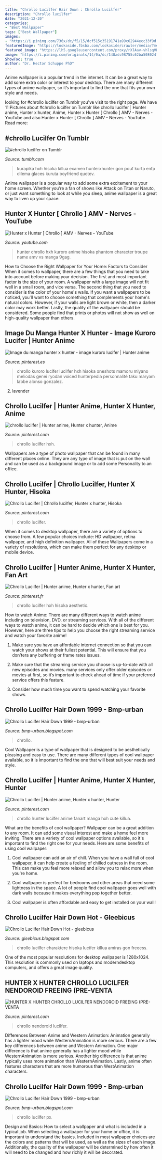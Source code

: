 ```yaml
---
title: "Chrollo Lucilfer Hair Down : Chrollo Lucilfer"
description: "Chrollo lucilfer"
date: "2021-12-20"
categories:
- "Best Wallpaper"
tags: ["Best Wallpaper"]
images:
- "https://i.pinimg.com/736x/dc/f5/15/dcf515c35191741a99c62944ecc33f9d.jpg"
featuredImage: "https://lookaside.fbsbx.com/lookaside/crawler/media/?media_id=1593146997522826"
featured_image: "https://lh5.googleusercontent.com/proxy/rXlAav-vhlsqVP-40-mhiEUU-toKrpWdfcSM28oAsDmCE4zjGxUGssHy3OvQ01R8Pt1k9VMRw1ar1Vwi52xCqU2TRhO9DZtxX9pYV2YjSWyE-uWrnP-i8vaVuWUqctuSYVF7K_ZSzFyfw-aTo6fRSGhtkg=w1200-h630-p-k-no-nu"
image: "https://i.pinimg.com/originals/14/0a/dc/140adc98755c62ba508024fa03371617.jpg"
ShowToc: true
author: "Dr. Hector Schuppe PhD"
---
```



Anime wallpaper is a popular trend in the internet. It can be a great way to add some extra color or interest to your desktop. There are many different types of anime wallpaper, so it’s important to find the one that fits your own style and needs.

	

		
looking for #chrollo lucilfer on Tumblr you've visit to the right page. We have 11 Pictures about #chrollo lucilfer on Tumblr like chrollo lucilfer | Hunter anime, Hunter x hunter, Anime, Hunter x Hunter [ Chrollo ] AMV - Nerves - YouTube and also Hunter x Hunter [ Chrollo ] AMV - Nerves - YouTube. Read more:
		
    
## #chrollo Lucilfer On Tumblr

<img loading=lazy src="https://64.media.tumblr.com/021cd1b3b93aaa163927162a0e3f544d/56893aaab9ca8d5e-43/s500x750/ca48794369cb8b1e840938fb2423bd889d5c01bc.jpg" onerror="this.onerror=null;this.src='https://tse2.mm.bing.net/th?id=OIP.6_NP4Zp14i4jLgPeYvMYVAHaGQ&amp;pid=15.1';" alt="#chrollo lucilfer on Tumblr">

_Source: tumblr.com_

>kurapika hxh hisoka killua examen hunterxhunter gon pouf kurta enfp dilema glaces kuruta boyfriend quotev. 

	

Anime wallpaper is a popular way to add some extra excitement to your home screen. Whether you’re a fan of shows like Attack on Titan or Naruto, or just want something to look at while you sleep, anime wallpaper is a great way to liven up your space.

    
## Hunter X Hunter [ Chrollo ] AMV - Nerves - YouTube

<img loading=lazy src="https://i.ytimg.com/vi/EbvrHVf23vo/maxresdefault.jpg" onerror="this.onerror=null;this.src='https://tse3.mm.bing.net/th?id=OIP.xTC83fRrT5Z0vYVQyoOruwHaEK&amp;pid=15.1';" alt="Hunter x Hunter [ Chrollo ] AMV - Nerves - YouTube">

_Source: youtube.com_

>hunter chrollo hxh kuroro anime hisoka phantom character troupe name amv vs manga 9gag. 

	

How to Choose the Right Wallpaper for Your Home: Factors to Consider
When it comes to wallpaper, there are a few things that you need to take into account before making your decision. The first and most important factor is the size of your room. A wallpaper with a large image will not fit well in a small room, and vice versa. 
The second thing that you need to consider is the color of your home's walls. If you want a wallpapers to be noticed, you'll want to choose something that complements your home's natural colors. However, if your walls are light brown or white, then a darker color may work better. 
Lastly, the quality of the wallpaper should be considered. Some people find that prints or photos will not show as well on high-quality wallpaper than others.

    
## Image Du Manga Hunter X Hunter - Image Kuroro Lucifer | Hunter Anime

<img loading=lazy src="https://i.pinimg.com/736x/85/02/bd/8502bdbf5505fdb231c0a48d71ac0864.jpg" onerror="this.onerror=null;this.src='https://tse4.mm.bing.net/th?id=OIP.Mp_MKEdokv7RPOzc7qc2ygHaGg&amp;pid=15.1';" alt="Image du manga hunter x hunter - image kuroro lucifer | Hunter anime">

_Source: pinterest.es_

>chrollo kuroro lucifer lucilfer hxh hisoka oneshots mamoru miyano meliodas genei ryodan voiced hunterpedia personnalité taku maryam labbe alonso gonzalez. 

	

2. lavender 

    
## Chrollo Lucilfer | Hunter Anime, Hunter X Hunter, Anime

<img loading=lazy src="https://i.pinimg.com/originals/14/0a/dc/140adc98755c62ba508024fa03371617.jpg" onerror="this.onerror=null;this.src='https://tse4.mm.bing.net/th?id=OIP.tsuPfEViXQX9CrAHiD6EYAHaHa&amp;pid=15.1';" alt="chrollo lucilfer | Hunter anime, Hunter x hunter, Anime">

_Source: pinterest.com_

>chrollo lucilfer hxh. 

	



Wallpapers are a type of photo wallpaper that can be found in many different places online. They are any type of image that is put on the wall and can be used as a background image or to add some Personality to an office.

    
## Chrollo Lucilfer | Chrollo Lucilfer, Hunter X Hunter, Hisoka

<img loading=lazy src="https://i.pinimg.com/736x/ab/1c/4c/ab1c4c3691f4c9aeb9f06e2dd52b036b.jpg" onerror="this.onerror=null;this.src='https://tse3.mm.bing.net/th?id=OIP.F15I6txVZEYixt8wwOgLQQHaKe&amp;pid=15.1';" alt="Chrollo Lucilfer | Chrollo lucilfer, Hunter x hunter, Hisoka">

_Source: pinterest.com_

>chrollo lucilfer. 

	

When it comes to desktop wallpaper, there are a variety of options to choose from. A few popular choices include: HD wallpaper, retina wallpaper, and high definition wallpaper. All of these Wallpapers come in a variety of resolutions, which can make them perfect for any desktop or mobile device. 

    
## Chrollo Lucilfer | Hunter Anime, Hunter X Hunter, Fan Art

<img loading=lazy src="https://i.pinimg.com/736x/dc/f5/15/dcf515c35191741a99c62944ecc33f9d.jpg" onerror="this.onerror=null;this.src='https://tse1.mm.bing.net/th?id=OIP.sF1pIYJHXVxH4__J-xlfkgHaE9&amp;pid=15.1';" alt="Chrollo Lucilfer | Hunter anime, Hunter x hunter, Fan art">

_Source: pinterest.fr_

>chrollo lucilfer hxh hisoka aesthetic. 

	

How to watch Anime: There are many different ways to watch anime including on television, DVD, or streaming services.
With all of the different ways to watch anime, it can be hard to decide which one is best for you. However, here are three tips to help you choose the right streaming service and watch your favorite anime!
1. Make sure you have an affordable internet connection so that you can watch your shows at their fullest potential. This will ensure that you don’tera any buffering or frame rates issues.

2. Make sure that the streaming service you choose is up-to-date with all new episodes and movies. many services only offer older episodes or movies at first, so it’s important to check ahead of time if your preferred service offers this feature.

3. Consider how much time you want to spend watching your favorite shows.

    
## Chrollo Lucilfer Hair Down 1999 - Bmp-urban

<img loading=lazy src="https://lh5.googleusercontent.com/proxy/rXlAav-vhlsqVP-40-mhiEUU-toKrpWdfcSM28oAsDmCE4zjGxUGssHy3OvQ01R8Pt1k9VMRw1ar1Vwi52xCqU2TRhO9DZtxX9pYV2YjSWyE-uWrnP-i8vaVuWUqctuSYVF7K_ZSzFyfw-aTo6fRSGhtkg=w1200-h630-p-k-no-nu" onerror="this.onerror=null;this.src='https://tse1.mm.bing.net/th?id=OIP.ImLa7BwKfc93v5JwB_t1twHaD7&amp;pid=15.1';" alt="Chrollo Lucilfer Hair Down 1999 - bmp-urban">

_Source: bmp-urban.blogspot.com_

>chrollo. 

	

Cool Wallpaper is a type of wallpaper that is designed to be aesthetically pleasing and easy to use. There are many different types of cool wallpaper available, so it is important to find the one that will best suit your needs and style.

    
## Chrollo Lucilfer | Hunter Anime, Hunter X Hunter, Hunter

<img loading=lazy src="https://i.pinimg.com/originals/2c/7a/2a/2c7a2a93f1ffa9e4ecd72ea26f61d487.jpg" onerror="this.onerror=null;this.src='https://tse4.mm.bing.net/th?id=OIP.d6Ly1vTppyWkP4DspHxiNQHaHT&amp;pid=15.1';" alt="Chrollo Lucilfer | Hunter anime, Hunter x hunter, Hunter">

_Source: pinterest.com_

>chrollo hunter lucilfer anime fanart manga hxh cute killua. 

	

What are the benefits of cool wallpaper?
Wallpaper can be a great addition to any room. It can add some visual interest and make a home feel more inviting. There are a variety of cool wallpaper options available, so it's important to find the right one for your needs. Here are some benefits of using cool wallpaper: 
1. Cool wallpaper can add an air of chill. When you have a wall full of cool wallpaper, it can help create a feeling of chilled outness in the room. This can make you feel more relaxed and allow you to relax more when you're home. 

2. Cool wallpaper is perfect for bedrooms and other areas that need some lightness in the space. A lot of people find cool wallpaper goes well with dark walls because it makes everything pop together better. 

3. Cool wallpaper is often affordable and easy to get installed on your wall!

    
## Chrollo Lucilfer Hair Down Hot - Gleebicus

<img loading=lazy src="https://www.anime-planet.com/images/characters/chrollo-lucilfer-25450.jpg" onerror="this.onerror=null;this.src='https://tse2.mm.bing.net/th?id=OIP.es_ifZLbZVySWOUjFL7ruwAAAA&amp;pid=15.1';" alt="Chrollo Lucilfer Hair Down Hot - gleebicus">

_Source: gleebicus.blogspot.com_

>chrollo lucilfer charaktere hisoka lucifer killua amiras gon freecss. 

	

One of the most popular resolutions for desktop wallpaper is 1280x1024. This resolution is commonly used on laptops and moderndesktop computers, and offers a great image quality.

    
## HUNTER X HUNTER CHROLLO LUCILFER NENDOROID FREEING (PRE-VENTA

<img loading=lazy src="https://i.pinimg.com/736x/63/d2/fe/63d2fec5bc7ab2718765d538fa5970c0.jpg" onerror="this.onerror=null;this.src='https://tse1.mm.bing.net/th?id=OIP.pAjaZeKadht-55UbZVVKxQHaJ4&amp;pid=15.1';" alt="HUNTER X HUNTER CHROLLO LUCILFER NENDOROID FREEING (PRE-VENTA">

_Source: pinterest.com_

>chrollo nendoroid lucilfer. 

	

Differences Between Anime and Western Animation: Animation generally has a lighter mood while WesternAnimation is more serious.
There are a few key differences between anime and Western Animation. One major difference is that anime generally has a lighter mood while WesternAnimation is more serious. Another big difference is that anime typically uses more animation than WesternAnimation. Lastly, anime often features characters that are more humorous than WestAnimation characters.

    
## Chrollo Lucilfer Hair Down 1999 - Bmp-urban

<img loading=lazy src="https://lookaside.fbsbx.com/lookaside/crawler/media/?media_id=1593146997522826" onerror="this.onerror=null;this.src='https://tse3.mm.bing.net/th?id=OIP.Rrv_qzELqkn_bp_EErV-dwHaKr&amp;pid=15.1';" alt="Chrollo Lucilfer Hair Down 1999 - bmp-urban">

_Source: bmp-urban.blogspot.com_

>chrollo lucilfer px. 

	

Design and Basics: How to select a wallpaper and what is included in a typical job.
When selecting a wallpaper for your home or office, it is important to understand the basics. Included in most wallpaper choices are the colors and patterns that will be used, as well as the sizes of each image. Additionally, the quality of the wallpaper will be determined by how often it will need to be changed and how richly it will be decorated.

